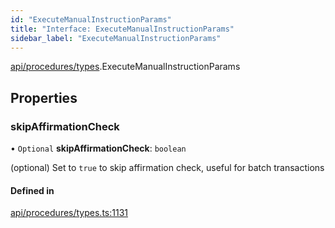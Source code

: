 ```yaml
---
id: "ExecuteManualInstructionParams"
title: "Interface: ExecuteManualInstructionParams"
sidebar_label: "ExecuteManualInstructionParams"
---
```


[api/procedures/types](../../../../../modules/API/Procedures/Types/Types.md).ExecuteManualInstructionParams

## Properties

### skipAffirmationCheck

• `Optional` **skipAffirmationCheck**: `boolean`

(optional) Set to `true` to skip affirmation check, useful for batch transactions

#### Defined in

[api/procedures/types.ts:1131](https://github.com/PolymeshAssociation/polymesh-sdk/blob/49a0066c3/src/api/procedures/types.ts#L1131)
